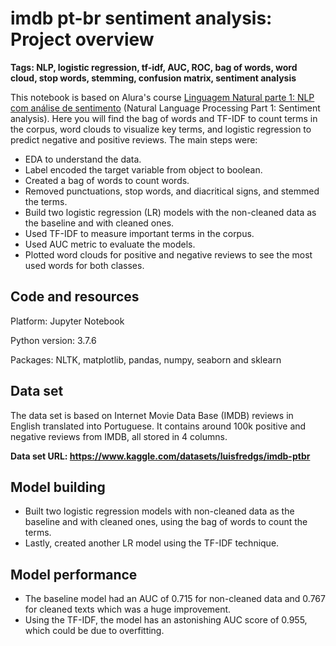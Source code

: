 # imdb pt-br sentiment analysis: Project overview

**Tags: NLP, logistic regression, tf-idf, AUC, ROC, bag of words, word cloud, stop words, stemming, confusion matrix, sentiment analysis**  

This notebook is based on Alura's course [Linguagem Natural parte 1: NLP com análise de sentimento](https://cursos.alura.com.br/course/nlp-com-analise-de-sentimento) (Natural Language Processing Part 1: Sentiment analysis). Here you will find the bag of words and TF-IDF to count terms in the corpus, word clouds to visualize key terms, and logistic regression to predict negative and positive reviews. The main steps were:

- EDA to understand the data.
- Label encoded the target variable from object to boolean. 
- Created a bag of words to count words.
- Removed punctuations, stop words, and diacritical signs, and stemmed the terms.
- Build two logistic regression (LR) models with the non-cleaned data as the baseline and with cleaned ones.
- Used TF-IDF to measure important terms in the corpus.
- Used AUC metric to evaluate the models. 
- Plotted word clouds for positive and negative reviews to see the most used words for both classes.

## Code and resources

Platform: Jupyter Notebook

Python version: 3.7.6

Packages: NLTK, matplotlib, pandas, numpy, seaborn and sklearn

## Data set

The data set is based on Internet Movie Data Base (IMDB) reviews in English translated into Portuguese. It contains around 100k positive and negative reviews from IMDB, all stored in 4 columns.  

**Data set URL: https://www.kaggle.com/datasets/luisfredgs/imdb-ptbr**

## Model building

- Built two logistic regression models with non-cleaned data as the baseline and with cleaned ones, using the bag of words to count the terms.
- Lastly, created another LR model using the TF-IDF technique.

## Model performance

- The baseline model had an AUC of 0.715 for non-cleaned data and 0.767 for cleaned texts which was a huge improvement.
- Using the TF-IDF, the model has an astonishing AUC score of 0.955, which could be due to overfitting.
